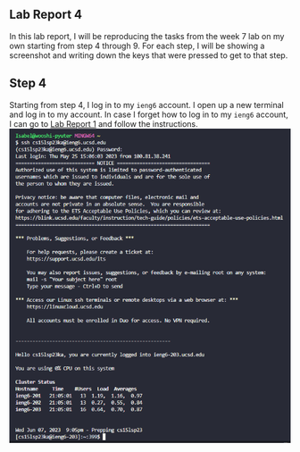 ## Lab Report 4
In this lab report, I will be reproducing the tasks from the week 7 lab on my own starting from step 4 through 9. For each step, I will be showing a screenshot and writing down the keys that were pressed to get to that step.  

## Step 4
Starting from step 4, I log in to my `ieng6` account. 
I open up a new terminal and log in to my account. 
In case I forget how to log in to my `ieng6` account, I can go to [Lab Report 1](https://iscbel.github.io/cse15l-lab-reports/LabReport1.html#remotely-connecting-to-ieng6) and follow the instructions. 
![logging in](pictures/logginin.png)
